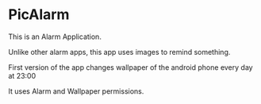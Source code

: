 # PicAlarm

This is an Alarm Application.

Unlike other alarm apps, this app uses images to remind something.

First version of the app changes wallpaper of the android phone every day at 23:00

It uses Alarm and Wallpaper permissions.